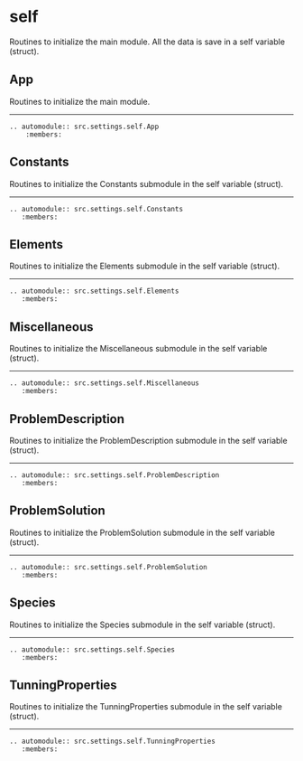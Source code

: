 # self

Routines to initialize the main module. All the data is save in a self variable (struct).

## App

Routines to initialize the main module.

***

```{eval-rst}
.. automodule:: src.settings.self.App
    :members:
```

## Constants

Routines to initialize the Constants submodule in the self variable (struct).

***

```{eval-rst}
.. automodule:: src.settings.self.Constants
   :members:
```

## Elements

Routines to initialize the Elements submodule in the self variable (struct).

***

```{eval-rst}
.. automodule:: src.settings.self.Elements
   :members:
```

## Miscellaneous

Routines to initialize the Miscellaneous submodule in the self variable (struct).

***

```{eval-rst}
.. automodule:: src.settings.self.Miscellaneous
   :members:
```

## ProblemDescription

Routines to initialize the ProblemDescription submodule in the self variable (struct).

***

```{eval-rst}
.. automodule:: src.settings.self.ProblemDescription
   :members:
```

## ProblemSolution

Routines to initialize the ProblemSolution submodule in the self variable (struct).

***

```{eval-rst}
.. automodule:: src.settings.self.ProblemSolution
   :members:
```

## Species

Routines to initialize the Species submodule in the self variable (struct).

***

```{eval-rst}
.. automodule:: src.settings.self.Species
   :members:
```

## TunningProperties

Routines to initialize the TunningProperties submodule in the self variable (struct).

***

```{eval-rst}
.. automodule:: src.settings.self.TunningProperties
   :members:
```